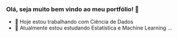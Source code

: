 ### Olá, seja muito bem vindo ao meu portfólio! 👋


- 🔭 Hoje estou trabalhando com Ciência de Dados
- 🌱 Atualmente estou estudando Estatística e Machine Learning ...
